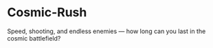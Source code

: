 # Cosmic-Rush
Speed, shooting, and endless enemies — how long can you last in the cosmic battlefield?
